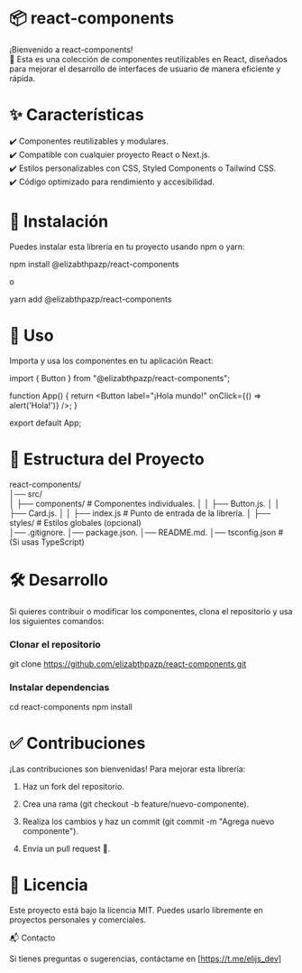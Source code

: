 # 📦 react-components

¡Bienvenido a react-components!  
🚀 Esta es una colección de componentes reutilizables en React, diseñados para mejorar el desarrollo de interfaces de usuario de manera eficiente y rápida.


# ✨ Características

 ✔️ Componentes reutilizables y modulares.  
 ✔️ Compatible con cualquier proyecto React o Next.js.  
 ✔️ Estilos personalizables con CSS, Styled Components o Tailwind CSS.  
 ✔️ Código optimizado para rendimiento y accesibilidad.  


# 📌 Instalación

Puedes instalar esta librería en tu proyecto usando npm o yarn:

npm install @elizabthpazp/react-components  

o  

yarn add @elizabthpazp/react-components
  

# 🚀 Uso

Importa y usa los componentes en tu aplicación React:  

import { Button } from "@elizabthpazp/react-components";  

function App() {
  return <Button label="¡Hola mundo!" onClick={() => alert('Hola!')} />;
}  

export default App; 
 

# 📂 Estructura del Proyecto

react-components/  
│── src/  
│   ├── components/ # Componentes individuales. 
│   │   ├── Button.js. 
│   │   ├── Card.js. 
│   │   ├── index.js    # Punto de entrada de la librería. 
│   ├── styles/         # Estilos globales (opcional)  
│── .gitignore. 
│── package.json. 
│── README.md. 
│── tsconfig.json       # (Si usas TypeScript)  


# 🛠️ Desarrollo

Si quieres contribuir o modificar los componentes, clona el repositorio y usa los siguientes comandos:  

### Clonar el repositorio
git clone https://github.com/elizabthpazp/react-components.git 

### Instalar dependencias
cd react-components
npm install


# ✅ Contribuciones

¡Las contribuciones son bienvenidas! Para mejorar esta librería:  

1. Haz un fork del repositorio.  

2. Crea una rama (git checkout -b feature/nuevo-componente).  

3. Realiza los cambios y haz un commit (git commit -m "Agrega nuevo componente").  

4. Envía un pull request 🚀.  


# 📜 Licencia

Este proyecto está bajo la licencia MIT. Puedes usarlo libremente en proyectos personales y comerciales.

📬 Contacto

Si tienes preguntas o sugerencias, contáctame en [https://t.me/elijs_dev]

